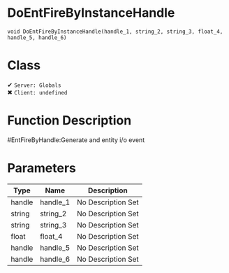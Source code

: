 # DoEntFireByInstanceHandle
```
void DoEntFireByInstanceHandle(handle_1, string_2, string_3, float_4, handle_5, handle_6)
```
# Class
✔ `Server: Globals`  
✖ `Client: undefined`  

# Function Description
#EntFireByHandle:Generate and entity i/o event
# Parameters
Type|Name|Description
--|--|--
handle|handle_1|No Description Set
string|string_2|No Description Set
string|string_3|No Description Set
float|float_4|No Description Set
handle|handle_5|No Description Set
handle|handle_6|No Description Set
